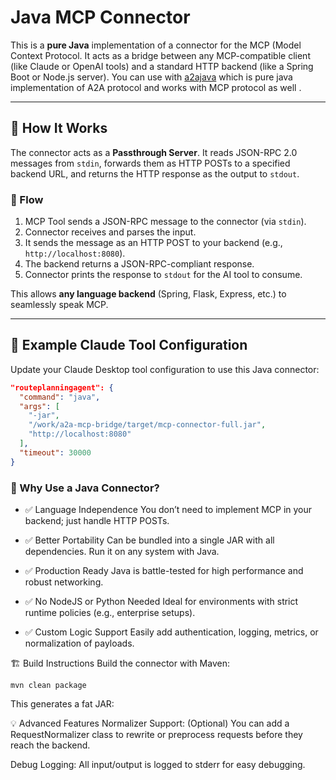 # Java MCP Connector  

This is a **pure Java** implementation of a connector for the MCP (Model Context Protocol. It acts as a bridge between any MCP-compatible client (like Claude or OpenAI tools) and a standard HTTP backend (like a Spring Boot or Node.js server).
You can use with [a2ajava](https://github.com/vishalmysore/a2ajava) which is pure java implementation of A2A protocol and works with MCP protocol as well .
 
---

## 🔧 How It Works

The connector acts as a **Passthrough Server**. It reads JSON-RPC 2.0 messages from `stdin`, forwards them as HTTP POSTs to a specified backend URL, and returns the HTTP response as the output to `stdout`.

### 🔁 Flow

1. MCP Tool sends a JSON-RPC message to the connector (via `stdin`).
2. Connector receives and parses the input.
3. It sends the message as an HTTP POST to your backend (e.g., `http://localhost:8080`).
4. The backend returns a JSON-RPC-compliant response.
5. Connector prints the response to `stdout` for the AI tool to consume.

This allows **any language backend** (Spring, Flask, Express, etc.) to seamlessly speak MCP.

---

## 🧪 Example Claude Tool Configuration

Update your Claude Desktop tool configuration to use this Java connector:

```json
"routeplanningagent": {
  "command": "java",
  "args": [
    "-jar",
    "/work/a2a-mcp-bridge/target/mcp-connector-full.jar",
    "http://localhost:8080"
  ],
  "timeout": 30000
}
```

### 🚀 Why Use a Java Connector?
- ✅ Language Independence
You don’t need to implement MCP in your backend; just handle HTTP POSTs.  
- ✅ Better Portability
Can be bundled into a single JAR with all dependencies. Run it on any system with Java.

- ✅ Production Ready
Java is battle-tested for high performance and robust networking.

- ✅ No NodeJS or Python Needed
Ideal for environments with strict runtime policies (e.g., enterprise setups).

- ✅ Custom Logic Support
Easily add authentication, logging, metrics, or normalization of payloads.

🏗️ Build Instructions
Build the connector with Maven:

```
mvn clean package
```
This generates a fat JAR:

💡 Advanced Features
Normalizer Support: (Optional) You can add a RequestNormalizer class to rewrite or preprocess requests before they reach the backend.

Debug Logging: All input/output is logged to stderr for easy debugging.

